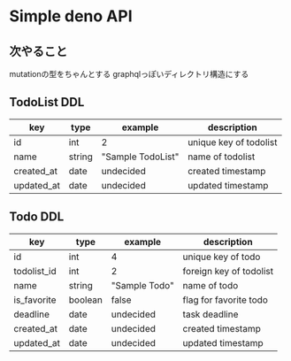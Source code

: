 # Simple deno API

## 次やること

mutationの型をちゃんとする
graphqlっぽいディレクトリ構造にする

## TodoList DDL

| key         | type   | example           | description            |
|-------------|--------|-------------------|------------------------|
| id          | int    | 2                 | unique key of todolist |
| name        | string | "Sample TodoList" | name of todolist       |
| created\_at | date   | undecided         | created timestamp      |
| updated\_at | date   | undecided         | updated timestamp      |

## Todo DDL

| key          | type    | example       | description             |
|--------------|---------|---------------|-------------------------|
| id           | int     | 4             | unique key of todo      |
| todolist\_id | int     | 2             | foreign key of todolist |
| name         | string  | "Sample Todo" | name of todo            |
| is\_favorite | boolean | false         | flag for favorite todo  |
| deadline     | date    | undecided     | task deadline           |
| created\_at  | date    | undecided     | created timestamp       |
| updated\_at  | date    | undecided     | updated timestamp       |
